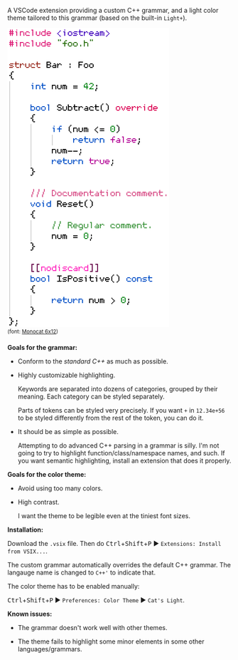 A VSCode extension providing a custom C++ grammar, and a light color theme tailored to this grammar (based on the built-in `Light+`).

![](notes/demo.png)<br>
<sup>(font: [Monocat 6x12](https://github.com/HolyBlackCat/monocat-fonts))</sup>

**Goals for the grammar:**

* Conform to the *standard C++* as much as possible.

* Highly customizable highlighting.

  Keywords are separated into dozens of categories, grouped by their meaning. Each category can be styled separately.

  Parts of tokens can be styled very precisely. If you want `+` in `12.34e+56` to be styled differently from the rest of the token, you can do it.

* It should be as simple as possible.

  Attempting to do advanced C++ parsing in a grammar is silly. I'm not going to try to highlight function/class/namespace names, and such. If you want semantic highlighting, install an extension that does it properly.

**Goals for the color theme:**

* Avoid using too many colors.

* High contrast.

  I want the theme to be legible even at the tiniest font sizes.

**Installation:**

Download the `.vsix` file. Then do <kbd>Ctrl</kbd>+<kbd>Shift</kbd>+<kbd>P</kbd> ▶ `Extensions: Install from VSIX...`.



The custom grammar automatically overrides the default C++ grammar. The langauge name is changed to `C++'` to indicate that.

The color theme has to be enabled manually:

<kbd>Ctrl</kbd>+<kbd>Shift</kbd>+<kbd>P</kbd> ▶ `Preferences: Color Theme` ▶ `Cat's Light`.

**Known issues:**

* The grammar doesn't work well with other themes.

* The theme fails to highlight some minor elements in some other languages/grammars.
